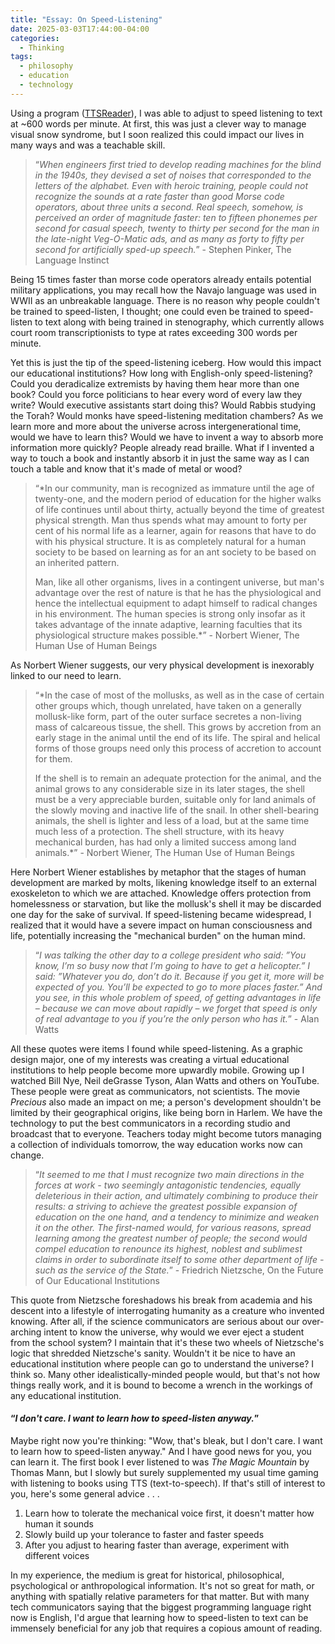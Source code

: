 ```yaml
---
title: "Essay: On Speed-Listening"
date: 2025-03-03T17:44:00-04:00
categories:
  - Thinking
tags:
  - philosophy
  - education
  - technology
---
```


Using a program ([TTSReader](https://www.majorgeeks.com/files/details/ttsreader.html)), I was able to adjust to speed listening to text at ~600 words per minute. At first, this was just a clever way to manage visual snow syndrome, but I soon realized this could impact our lives in many ways and was a teachable skill.

> “*When engineers first tried to develop reading machines for the blind in the 1940s, they devised a set of noises that corresponded to the letters of the alphabet. Even with heroic training, people could not recognize the sounds at a rate faster than good Morse code operators, about three units a second. Real speech, somehow, is perceived an order of magnitude faster: ten to fifteen phonemes per second for casual speech, twenty to thirty per second for the man in the late-night Veg-O-Matic ads, and as many as forty to fifty per second for artificially sped-up speech.*” - Stephen Pinker, The Language Instinct

Being 15 times faster than morse code operators already entails potential military applications, you may recall how the Navajo language was used in WWII as an unbreakable language. There is no reason why people couldn't be trained to speed-listen, I thought; one could even be trained to speed-listen to text along with being trained in stenography, which currently allows court room transcriptionists to type at rates exceeding 300 words per minute. 

Yet this is just the tip of the speed-listening iceberg. How would this impact our educational institutions? How long with English-only speed-listening? Could you deradicalize extremists by having them hear more than one book? Could you force politicians to hear every word of every law they write? Would executive assistants start doing this? Would Rabbis studying the Torah? Would monks have speed-listening meditation chambers? As we learn more and more about the universe across intergenerational time, would we have to learn this? Would we have to invent a way to absorb more information more quickly? People already read braille. What if I invented a way to touch a book and instantly absorb it in just the same way as I can touch a table and know that it's made of metal or wood?

> “*In our community, man is recognized as immature until the age of twenty-one, and the modern period of education for the higher walks of life continues until about thirty, actually beyond the time of greatest physical strength. Man thus spends what may amount to forty per cent of his normal life as a learner, again for reasons that have to do with his physical structure. It is as completely natural for a human society to be based on learning as for an ant society to be based on an inherited pattern.
> 
> Man, like all other organisms, lives in a contingent universe, but man's advantage over the rest of nature is that he has the physiological and hence the intellectual equipment to adapt himself to radical changes in his environment. The human species is strong only insofar as it takes advantage of the innate adaptive, learning faculties that its physiological structure makes possible.*” - Norbert Wiener, The Human Use of Human Beings

As Norbert Wiener suggests, our very physical development is inexorably linked to our need to learn. 

> “*In the case of most of the mollusks, as well as in the case of certain other groups which, though unrelated, have taken on a generally mollusk-like form, part of the outer surface secretes a non-living mass of calcareous tissue, the shell. This grows by accretion from an early stage in the animal until the end of its life. The spiral and helical forms of those groups need only this process of accretion to account for them.
> 
> If the shell is to remain an adequate protection for the animal, and the animal grows to any considerable size in its later stages, the shell must be a very appreciable burden, suitable only for land animals of the slowly moving and inactive life of the snail. In other shell-bearing animals, the shell is lighter and less of a load, but at the same time much less of a protection. The shell structure, with its heavy mechanical burden, has had only a limited success among land animals.*” - Norbert Wiener, The Human Use of Human Beings

Here Norbert Wiener establishes by metaphor that the stages of human development are marked by molts, likening knowledge itself to an external exoskeleton to which we are attached. Knowledge offers protection from homelessness or starvation, but like the mollusk's shell it may be discarded one day for the sake of survival. If speed-listening became widespread, I realized that it would have a severe impact on human consciousness and life, potentially increasing the "mechanical burden" on the human mind. 

> “*I was talking the other day to a college president who said: ”You know, I’m so busy now that I’m going to have to get a helicopter.” I said: ”Whatever you do, don’t do it. Because if you get it, more will be expected of you. You’ll be expected to go to more places faster.” And you see, in this whole problem of speed, of getting advantages in life – because we can move about rapidly – we forget that speed is only of real advantage to you if you’re the only person who has it.*” - Alan Watts

All these quotes were items I found while speed-listening. As a graphic design major, one of my interests was creating a virtual educational institutions to help people become more upwardly mobile. Growing up I watched Bill Nye, Neil deGrasse Tyson, Alan Watts and others on YouTube. These people were great as communicators, not scientists. The movie *Precious* also made an impact on me; a person's development shouldn't be limited by their geographical origins, like being born in Harlem. We have the technology to put the best communicators in a recording studio and broadcast that to everyone. Teachers today might become tutors managing a collection of individuals tomorrow, the way education works now can change. 

> “*It seemed to me that I must recognize two main directions in the forces at work - two seemingly antagonistic tendencies, equally deleterious in their action, and ultimately combining to produce their results: a striving to achieve the greatest possible expansion of education on the one hand, and a tendency to minimize and weaken it on the other. The first-named would, for various reasons, spread learning among the greatest number of people; the second would compel education to renounce its highest, noblest and sublimest claims in order to subordinate itself to some other department of life - such as the service of the State.*” - Friedrich Nietzsche, On the Future of Our Educational Institutions

This quote from Nietzsche foreshadows his break from academia and his descent into a lifestyle of interrogating humanity as a creature who invented knowing. After all, if the science communicators are serious about our over-arching intent to know the universe, why would we ever eject a student from the school system? I maintain that it's these two wheels of Nietzsche's logic that shredded Nietzsche's sanity. Wouldn't it be nice to have an educational institution where people can go to understand the universe? I think so. Many other idealistically-minded people would, but that's not how things really work, and it is bound to become a wrench in the workings of any educational institution.

#### “*I don't care. I want to learn how to speed-listen anyway.*” 

Maybe right now you're thinking: "Wow, that's bleak, but I don't care. I want to learn how to speed-listen anyway." And I have good news for you, you can learn it. The first book I ever listened to was *The Magic Mountain* by Thomas Mann, but I slowly but surely supplemented my usual time gaming with listening to books using TTS (text-to-speech). If that's still of interest to you, here's some general advice . . . 

1. Learn how to tolerate the mechanical voice first, it doesn't matter how human it sounds
2. Slowly build up your tolerance to faster and faster speeds
3. After you adjust to hearing faster than average, experiment with different voices

In my experience, the medium is great for historical, philosophical, psychological or anthropological information. It's not so great for math, or anything with spatially relative parameters for that matter. But with many tech communicators saying that the biggest programming language right now is English, I'd argue that learning how to speed-listen to text can be immensely beneficial for any job that requires a copious amount of reading. 